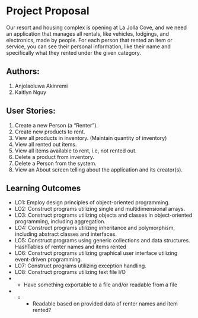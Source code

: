 # Project Proposal
Our resort and housing complex is opening at La Jolla Cove, and we need an application that manages all rentals, like vehicles, lodgings, and electronics, made by people. For each person that rented an item or service, you can see their personal information, like their name and specifically what they rented under the given category. 

## Authors:
1. Anjolaoluwa Akinremi
2. Kaitlyn Nguy

## User Stories:
1. Create a new Person (a “Renter”).
2. Create new products to rent.
3. View all products in inventory. (Maintain quantity of inventory)
4. View all rented out items.
5. View all items available to rent, i.e, not rented out.
6. Delete a product from inventory.
7. Delete a Person from the system.
8. View an About screen telling about the application and its creator(s).

## Learning Outcomes
- LO1: Employ design principles of object-oriented programming.
- LO2: Construct programs utilizing single and multidimensional arrays.
- LO3: Construct programs utilizing objects and classes in object-oriented programming, including aggregation.
- LO4: Construct programs utilizing inheritance and polymorphism, including abstract classes and interfaces.
- LO5: Construct programs using generic collections and data structures.
HashTables of renter names and items rented
- LO6: Construct programs utilizing graphical user interface utilizing event-driven programming.
- LO7: Construct programs utilizing exception handling.
- LO8: Construct programs utilizing text file I/O
- - Have something exportable to a file and/or readable from a file
- - - Readable based on provided data of renter names and item rented?
